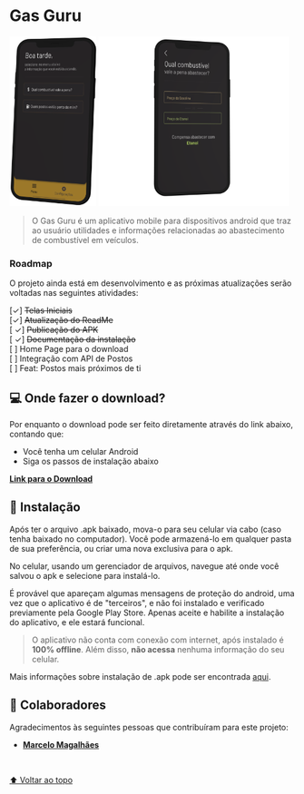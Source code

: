 # Gas Guru

<img src="https://github.com/thiagowaib/gasguru/blob/main/assets/github/example.png" 
width="auto" height="300px" alt="Exemplo 1">
<img src="https://github.com/thiagowaib/gasguru/blob/main/assets/github/example2.png" width="auto" height="300px" alt="Exemplo 2">

> O Gas Guru é um aplicativo mobile para dispositivos android que traz ao usuário utilidades e informações relacionadas ao abastecimento de combustível em veículos.

### Roadmap

O projeto ainda está em desenvolvimento e as próximas atualizações serão voltadas nas seguintes atividades:

[✓] ~~Telas Iniciais~~
<br>
[✓]  ~~Atualização do ReadMe~~
<br>
[ ✓] ~~Publicação do APK~~
<br>
[ ✓] ~~Documentação da instalação~~
<br>
[ ] Home Page para o download
<br>
[ ] Integração com API de Postos
<br>
[ ] Feat: Postos mais próximos de ti
<br>

## 💻 Onde fazer o download?

Por enquanto o download pode ser feito diretamente através do link abaixo, contando que:
* Você tenha um celular Android
* Siga os passos de instalação abaixo

**[Link para o Download](https://drive.google.com/drive/folders/1emge5_lkJNbezd37hJsWf8C4mPjD1tCT?usp=sharing "Link para o Download")**

## 🚀 Instalação

Após ter o arquivo .apk baixado, mova-o para seu celular via cabo (caso tenha baixado no computador). Você pode armazená-lo em qualquer pasta de sua preferência, ou criar uma nova exclusiva para o apk.

No celular, usando um gerenciador de arquivos, navegue até onde você salvou o apk e selecione para instalá-lo.

É provável que apareçam algumas mensagens de proteção do android, uma vez que o aplicativo é de "terceiros", e não foi instalado e verificado previamente pela Google Play Store. 
Apenas aceite e habilite a instalação do aplicativo, e ele estará funcional.

> O aplicativo não conta com conexão com internet, após instalado é **100% offline**. Além disso, **não acessa** nenhuma informação do seu celular.

Mais informações sobre instalação de .apk pode ser encontrada [aqui](https://www.nextpit.com/android-for-beginners-what-is-an-apk-file "aqui").

## 🤝 Colaboradores

Agradecimentos às seguintes pessoas que contribuíram para este projeto:

* **[Marcelo Magalhães](https://github.com/Marcelo-maga "Marcelo Magalhães")**

<br>

[⬆ Voltar ao topo](#gas-guru)<br>